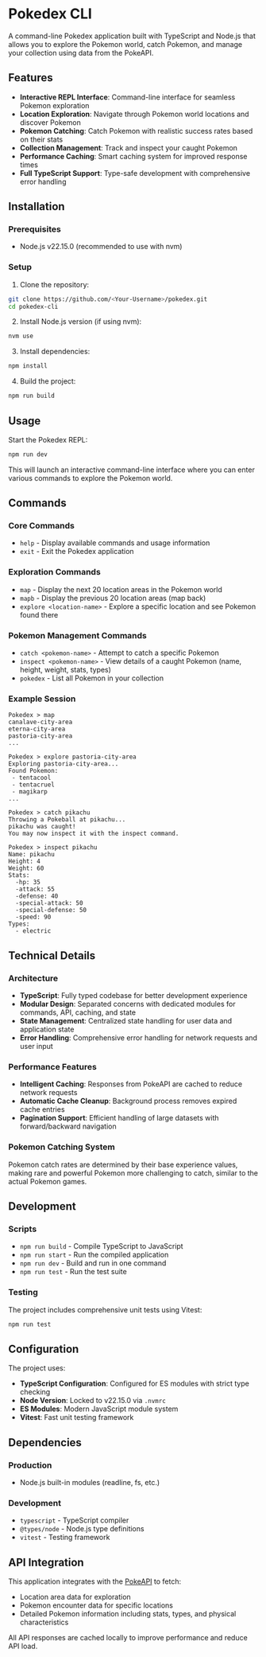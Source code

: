 # Pokedex CLI

A command-line Pokedex application built with TypeScript and Node.js that allows you to explore the Pokemon world, catch Pokemon, and manage your collection using data from the PokeAPI.

## Features

- **Interactive REPL Interface**: Command-line interface for seamless Pokemon exploration
- **Location Exploration**: Navigate through Pokemon world locations and discover Pokemon
- **Pokemon Catching**: Catch Pokemon with realistic success rates based on their stats
- **Collection Management**: Track and inspect your caught Pokemon
- **Performance Caching**: Smart caching system for improved response times
- **Full TypeScript Support**: Type-safe development with comprehensive error handling

## Installation

### Prerequisites

- Node.js v22.15.0 (recommended to use with nvm)

### Setup

1. Clone the repository:
```bash
git clone https://github.com/<Your-Username>/pokedex.git
cd pokedex-cli
```

2. Install Node.js version (if using nvm):
```bash
nvm use
```

3. Install dependencies:
```bash
npm install
```

4. Build the project:
```bash
npm run build
```

## Usage

Start the Pokedex REPL:
```bash
npm run dev
```

This will launch an interactive command-line interface where you can enter various commands to explore the Pokemon world.

## Commands

### Core Commands
- `help` - Display available commands and usage information
- `exit` - Exit the Pokedex application

### Exploration Commands
- `map` - Display the next 20 location areas in the Pokemon world
- `mapb` - Display the previous 20 location areas (map back)
- `explore <location-name>` - Explore a specific location and see Pokemon found there

### Pokemon Management Commands
- `catch <pokemon-name>` - Attempt to catch a specific Pokemon
- `inspect <pokemon-name>` - View details of a caught Pokemon (name, height, weight, stats, types)
- `pokedex` - List all Pokemon in your collection

### Example Session
```
Pokedex > map
canalave-city-area
eterna-city-area
pastoria-city-area
...

Pokedex > explore pastoria-city-area
Exploring pastoria-city-area...
Found Pokemon:
 - tentacool
 - tentacruel
 - magikarp
...

Pokedex > catch pikachu
Throwing a Pokeball at pikachu...
pikachu was caught!
You may now inspect it with the inspect command.

Pokedex > inspect pikachu
Name: pikachu
Height: 4
Weight: 60
Stats:
  -hp: 35
  -attack: 55
  -defense: 40
  -special-attack: 50
  -special-defense: 50
  -speed: 90
Types:
  - electric
```

## Technical Details

### Architecture
- **TypeScript**: Fully typed codebase for better development experience
- **Modular Design**: Separated concerns with dedicated modules for commands, API, caching, and state
- **State Management**: Centralized state handling for user data and application state
- **Error Handling**: Comprehensive error handling for network requests and user input

### Performance Features
- **Intelligent Caching**: Responses from PokeAPI are cached to reduce network requests
- **Automatic Cache Cleanup**: Background process removes expired cache entries
- **Pagination Support**: Efficient handling of large datasets with forward/backward navigation

### Pokemon Catching System
Pokemon catch rates are determined by their base experience values, making rare and powerful Pokemon more challenging to catch, similar to the actual Pokemon games.

## Development

### Scripts
- `npm run build` - Compile TypeScript to JavaScript
- `npm run start` - Run the compiled application
- `npm run dev` - Build and run in one command
- `npm run test` - Run the test suite

### Testing
The project includes comprehensive unit tests using Vitest:
```bash
npm run test
```

## Configuration

The project uses:
- **TypeScript Configuration**: Configured for ES modules with strict type checking
- **Node Version**: Locked to v22.15.0 via `.nvmrc`
- **ES Modules**: Modern JavaScript module system
- **Vitest**: Fast unit testing framework

## Dependencies

### Production
- Node.js built-in modules (readline, fs, etc.)

### Development
- `typescript` - TypeScript compiler
- `@types/node` - Node.js type definitions
- `vitest` - Testing framework

## API Integration

This application integrates with the [PokeAPI](https://pokeapi.co/) to fetch:
- Location area data for exploration
- Pokemon encounter data for specific locations  
- Detailed Pokemon information including stats, types, and physical characteristics

All API responses are cached locally to improve performance and reduce API load.